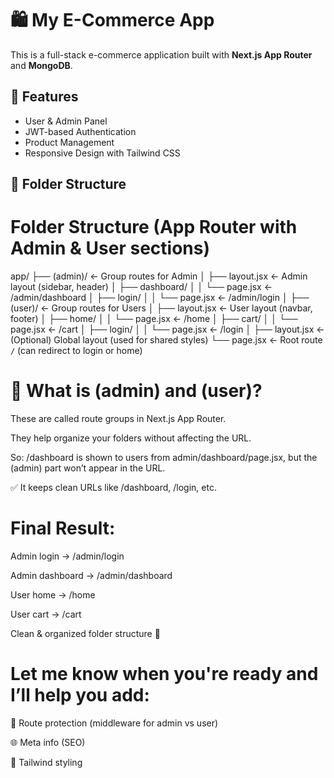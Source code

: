 # 🛍️ My E-Commerce App

This is a full-stack e-commerce application built with **Next.js App Router** and **MongoDB**.

## 🚀 Features

- User & Admin Panel
- JWT-based Authentication
- Product Management
- Responsive Design with Tailwind CSS

## 📁 Folder Structure

# Folder Structure (App Router with Admin & User sections)

app/
├── (admin)/ ← Group routes for Admin
│ ├── layout.jsx ← Admin layout (sidebar, header)
│ ├── dashboard/
│ │ └── page.jsx ← /admin/dashboard
│ ├── login/
│ │ └── page.jsx ← /admin/login
│
├── (user)/ ← Group routes for Users
│ ├── layout.jsx ← User layout (navbar, footer)
│ ├── home/
│ │ └── page.jsx ← /home
│ ├── cart/
│ │ └── page.jsx ← /cart
│ ├── login/
│ │ └── page.jsx ← /login
│
├── layout.jsx ← (Optional) Global layout (used for shared styles)
└── page.jsx ← Root route `/` (can redirect to login or home)

# 🧠 What is (admin) and (user)?

These are called route groups in Next.js App Router.

They help organize your folders without affecting the URL.

So: /dashboard is shown to users from admin/dashboard/page.jsx, but the (admin) part won’t appear in the URL.

✅ It keeps clean URLs like /dashboard, /login, etc.

# Final Result:

Admin login → /admin/login

Admin dashboard → /admin/dashboard

User home → /home

User cart → /cart

Clean & organized folder structure 💪

# Let me know when you're ready and I’ll help you add:

🔐 Route protection (middleware for admin vs user)

🌐 Meta info (SEO)

🎨 Tailwind styling
